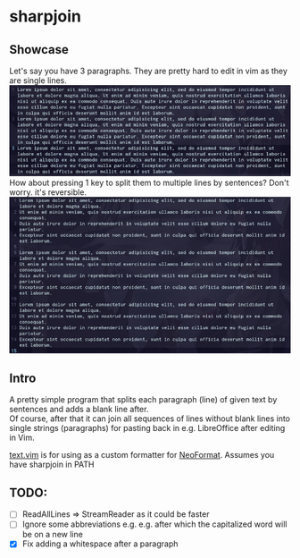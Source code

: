 # sharpjoin

## Showcase

Let's say you have 3 paragraphs. They are pretty hard to edit in vim as they are single lines.
![before](images/before.png)
How about pressing 1 key to split them to multiple lines by sentences? Don't worry. it's reversible.
![after](images/after.png)

## Intro

A pretty simple program that splits each paragraph (line) of given text by sentences and adds a blank line after.  
Of course, after that it can join all sequences of lines without blank lines into single strings (paragraphs) for pasting back in e.g. LibreOffice after editing in Vim.

[text.vim](text.vim) 
is for using as a custom formatter for 
[NeoFormat](https://github.com/sbdchd/neoformat).
Assumes you have sharpjoin in PATH

## TODO:
- [ ] ReadAllLines => StreamReader as it could be faster
- [ ] Ignore some abbreviations e.g. e.g. after which the capitalized word will be on a new line
- [x] Fix adding a whitespace after a paragraph
